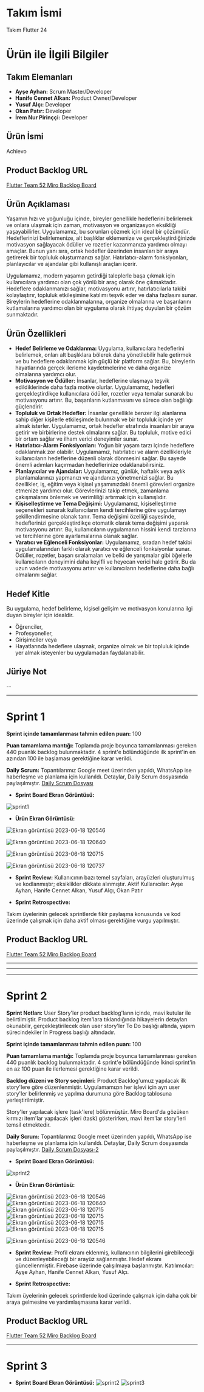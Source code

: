# Takım İsmi
Takım Flutter 24

# Ürün ile İlgili Bilgiler
## Takım Elemanları
- **Ayşe Ayhan:** Scrum Master/Developer
- **Hanife Cennet Alkan:** Product Owner/Developer
- **Yusuf Alçı:** Developer
- **Okan Patır:** Developer
- **İrem Nur Pirinççi:** Developer

## Ürün İsmi
Achievo

## Product Backlog URL
[Flutter Team 52 Miro Backlog Board](https://miro.com/app/board/uXjVM9tRAU0=/#tpicker-content)

## Ürün Açıklaması

Yaşamın hızı ve yoğunluğu içinde, bireyler genellikle hedeflerini belirlemek ve onlara ulaşmak için zaman, motivasyon ve organizasyon eksikliği yaşayabilirler. Uygulamamız, bu sorunları çözmek için ideal bir çözümdür. Hedeflerinizi belirlemenize, alt başlıklar eklemenize ve gerçekleştirdiğinizde motivasyon sağlayacak ödüller ve rozetler kazanmanıza yardımcı olmayı amaçlar. Bunun yanı sıra, ortak hedefler üzerinden insanları bir araya getirerek bir topluluk oluşturmanızı sağlar. Hatırlatıcı-alarm fonksiyonları, planlayıcılar ve ajandalar gibi kullanışlı araçları içerir.

Uygulamamız, modern yaşamın getirdiği taleplerle başa çıkmak için kullanıcılara yardımcı olan çok yönlü bir araç olarak öne çıkmaktadır. Hedeflere odaklanmanızı sağlar, motivasyonu artırır, hatırlatıcılarla takibi kolaylaştırır, topluluk etkileşimine katılımı teşvik eder ve daha fazlasını sunar. Bireylerin hedeflerine odaklanmalarına, organize olmalarına ve başarılarını kutlamalarına yardımcı olan bir uygulama olarak ihtiyaç duyulan bir çözüm sunmaktadır.

## Ürün Özellikleri

- **Hedef Belirleme ve Odaklanma:** Uygulama, kullanıcılara hedeflerini belirlemek, onları alt başlıklara bölerek daha yönetilebilir hale getirmek ve bu hedeflere odaklanmak için güçlü bir platform sağlar. Bu, bireylerin hayatlarında gerçek ilerleme kaydetmelerine ve daha organize olmalarına yardımcı olur.
- **Motivasyon ve Ödüller:** İnsanlar, hedeflerine ulaşmaya teşvik edildiklerinde daha fazla motive olurlar. Uygulamamız, hedefleri gerçekleştirdikçe kullanıcılara ödüller, rozetler veya temalar sunarak bu motivasyonu artırır. Bu, başarıların kutlanmasını ve sürece olan bağlılığı güçlendirir.
- **Topluluk ve Ortak Hedefler:** İnsanlar genellikle benzer ilgi alanlarına sahip diğer kişilerle etkileşimde bulunmak ve bir topluluk içinde yer almak isterler. Uygulamamız, ortak hedefler etrafında insanları bir araya getirir ve birbirlerine destek olmalarını sağlar. Bu topluluk, motive edici bir ortam sağlar ve ilham verici deneyimler sunar.
- **Hatırlatıcı-Alarm Fonksiyonları:** Yoğun bir yaşam tarzı içinde hedeflere odaklanmak zor olabilir. Uygulamamız, hatırlatıcı ve alarm özellikleriyle kullanıcıların hedeflerine düzenli olarak dönmesini sağlar. Bu sayede önemli adımları kaçırmadan hedeflerinize odaklanabilirsiniz.
- **Planlayıcılar ve Ajandalar:** Uygulamamız, günlük, haftalık veya aylık planlamalarınızı yapmanızı ve ajandanızı yönetmenizi sağlar. Bu özellikler, iş, eğitim veya kişisel yaşamınızdaki önemli görevleri organize etmenize yardımcı olur. Görevlerinizi takip etmek, zamanlama çakışmalarını önlemek ve verimliliği artırmak için kullanışlıdır.
- **Kişiselleştirme ve Tema Değişimi:** Uygulamamız, kişiselleştirme seçenekleri sunarak kullanıcıların kendi tercihlerine göre uygulamayı şekillendirmesine olanak tanır. Tema değişimi özelliği sayesinde, hedeflerinizi gerçekleştirdikçe otomatik olarak tema değişimi yaparak motivasyonu artırır. Bu, kullanıcıların uygulamanın hissini kendi tarzlarına ve tercihlerine göre ayarlamalarına olanak sağlar.
- **Yaratıcı ve Eğlenceli Fonksiyonlar:** Uygulamamız, sıradan hedef takibi uygulamalarından farklı olarak yaratıcı ve eğlenceli fonksiyonlar sunar. Ödüller, rozetler, başarı sıralamaları ve belki de yarışmalar gibi öğelerle kullanıcıların deneyimini daha keyifli ve heyecan verici hale getirir. Bu da uzun vadede motivasyonu artırır ve kullanıcıların hedeflerine daha bağlı olmalarını sağlar.

## Hedef Kitle
Bu uygulama, hedef belirleme, kişisel gelişim ve motivasyon konularına ilgi duyan bireyler için idealdir. 
- Öğrenciler, 
- Profesyoneller,
- Girişimciler veya
- Hayatlarında hedeflere ulaşmak, organize olmak ve bir topluluk içinde yer almak isteyenler 
bu uygulamadan faydalanabilir.
		
## Jüriye Not
--

---

# Sprint 1

**Sprint içinde tamamlanması tahmin edilen puan:** 100

**Puan tamamlama mantığı:** Toplamda proje boyunca tamamlanması gereken 440 puanlık backlog bulunmaktadır. 4 sprint'e bölündüğünde ilk sprint'in en azından 100 ile başlaması gerektiğine karar verildi.

**Daily Scrum:** Topantılarımız Google meet üzerinden yapıldı, WhatsApp ise haberleşme ve planlama için kullanıldı. Detaylar, Daily Scrum dosyasında paylaşılmıştır.
[Daily Scrum Dosyası](DailyScrum_F24.docx)

- **Sprint Board Ekran Görüntüsü:**

![sprint1](https://github.com/AyseAyhan/F-24/blob/main/ProjectManagement/sprint1.PNG)

- **Ürün Ekran Görüntüsü:**

![Ekran görüntüsü 2023-06-18 120546](https://github.com/AyseAyhan/F-24/assets/130063101/252de43b-93a7-49b5-9c33-ba3e71f3f429)

![Ekran görüntüsü 2023-06-18 120640](https://github.com/AyseAyhan/F-24/assets/130063101/e0e1ebc6-db84-4fac-a437-e33b9330c48e)

![Ekran görüntüsü 2023-06-18 120715](https://github.com/AyseAyhan/F-24/assets/130063101/cc7492f0-f50a-4739-bd1b-b02285b68ae7)

![Ekran görüntüsü 2023-06-18 120737](https://github.com/AyseAyhan/F-24/assets/130063101/31a4291d-17b4-482c-8850-e084ed571463)

- **Sprint Review:**
Kullanıcının bazı temel sayfaları, arayüzleri oluşturulmuş ve kodlanmıştır; eksiklikler dikkate alınmıştır. 
Aktif Kullanıcılar: Ayşe Ayhan, Hanife Cennet Alkan, Yusuf Alçı, Okan Patır


- **Sprint Retrospective:**

Takım üyelerinin gelecek sprintlerde fikir paylaşma konusunda ve kod üzerinde çalışmak için daha aktif olması gerektiğine vurgu yapılmıştır.


## Product Backlog URL
[Flutter Team 52 Miro Backlog Board](https://miro.com/app/board/uXjVM9tRAU0=/#tpicker-content)

---



---
---



# Sprint 2

**Sprint Notları:** User Story'ler product backlog'ların içinde, mavi kutular ile belirtilmiştir. Product backlog item'lara tıklandığında hikayelerin detayları okunabilir, gerçekleştirilecek olan user story'ler To Do başlığı altında, yapım sürecindekiler In Progress başlığı altındadır.

**Sprint içinde tamamlanması tahmin edilen puan:** 100

**Puan tamamlama mantığı:** Toplamda proje boyunca tamamlanması gereken 440 puanlık backlog bulunmaktadır. 4 sprint'e bölündüğünde İkinci sprint'in en az 100 puan ile ilerlemesi gerektiğine karar verildi.

**Backlog düzeni ve Story seçimleri:** Product Backlog'umuz yapılacak ilk story'lere göre düzenlenmiştir. Uygulamamızın her işlevi için ayrı user story'ler belirlenmiş ve yapılma durumuna göre Backlog tablosuna yerleştirilmiştir.

Story'ler yapılacak işlere (task'lere) bölünmüştür. Miro Board'da gözüken kırmızı item'lar yapılacak işleri (task) gösterirken, mavi item'lar story'leri temsil etmektedir.

**Daily Scrum:** Topantılarımız Google meet üzerinden yapıldı, WhatsApp ise haberleşme ve planlama için kullanıldı. Detaylar, Daily Scrum dosyasında paylaşılmıştır.
[Daily Scrum Dosyası-2](F24_sprint2_dailyscrum.docx)

- **Sprint Board Ekran Görüntüsü:**

![sprint2](ProjectManagement/1.PNG)


- **Ürün Ekran Görüntüsü:**

![Ekran görüntüsü 2023-06-18 120546](lib/1.PNG)
![Ekran görüntüsü 2023-06-18 120640](lib/2.PNG)
![Ekran görüntüsü 2023-06-18 120715](lib/3.PNG)
![Ekran görüntüsü 2023-06-18 120715](lib/4.PNG)
![Ekran görüntüsü 2023-06-18 120715](lib/5.PNG)
![Ekran görüntüsü 2023-06-18 120715](lib/6.PNG)

![Ekran görüntüsü 2023-06-18 120546](https://github.com/AyseAyhan/F-24/assets/130063101/252de43b-93a7-49b5-9c33-ba3e71f3f429)

- **Sprint Review:**
Profil ekranı eklenmiş, kullanıcının bilgilerini girebileceği ve düzenleyebileceği bir arayüz sağlanmıştır. Hedef ekranı güncellenmiştir. Firebase üzerinde çalışılmaya başlanmıştır. 
Katılımcılar: Ayşe Ayhan, Hanife Cennet Alkan, Yusuf Alçı.

- **Sprint Retrospective:**

Takım üyelerinin gelecek sprintlerde kod üzerinde çalışmak için daha çok bir araya gelmesine ve yardımlaşmasına karar verildi.



## Product Backlog URL
[Flutter Team 52 Miro Backlog Board](https://miro.com/app/board/uXjVM9tRAU0=/)

---

# Sprint 3

- **Sprint Board Ekran Görüntüsü:**
![sprint2](https://github.com/AyseAyhan/F-24/blob/main/ProjectManagement/sprint2.PNG)
![sprint3](https://github.com/AyseAyhan/F-24/blob/main/ProjectManagement/sprint3.PNG)
